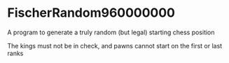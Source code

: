 # FischerRandom960000000
A program to generate a truly random (but legal) starting chess position

The kings must not be in check, and pawns cannot start on the first or last ranks
